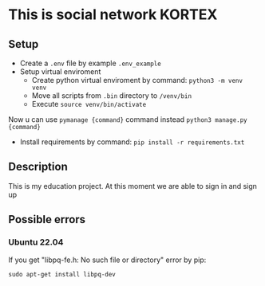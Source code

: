 # This is social network KORTEX

## Setup

- Create a `.env` file by example `.env_example`
- Setup virtual enviroment
    - Create python virtual enviroment by command: `python3 -m venv venv`
    - Move all scripts from `.bin` directory to `/venv/bin`
    - Execute `source venv/bin/activate`

Now u can use `pymanage {command}` command instead `python3 manage.py {command}`
- Install requirements by command: `pip install -r requirements.txt`

## Description
This is my education project. At this moment we are able to sign in and sign up

## Possible errors
### Ubuntu 22.04
If you get "libpq-fe.h: No such file or directory" error by pip:
```
sudo apt-get install libpq-dev
```
